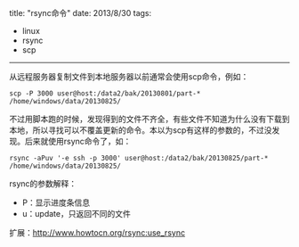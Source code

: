 title: "rsync命令"
date: 2013/8/30
tags: 
- linux
- rsync
- scp

---

从远程服务器复制文件到本地服务器以前通常会使用scp命令，例如：

```
scp -P 3000 user@host:/data2/bak/20130801/part-* /home/windows/data/20130825/
```

不过用脚本跑的时候，发现得到的文件不齐全，有些文件不知道为什么没有下载到本地，所以寻找可以不覆盖更新的命令。本以为scp有这样的参数的，不过没发现。后来就使用rsync命令了，如：

```
rsync -aPuv '-e ssh -p 3000' user@host:/data2/bak/20130825/part-* /home/windows/data/20130825/
```

rsync的参数解释：

* P：显示进度条信息
* u：update，只返回不同的文件

扩展：<http://www.howtocn.org/rsync:use_rsync>

